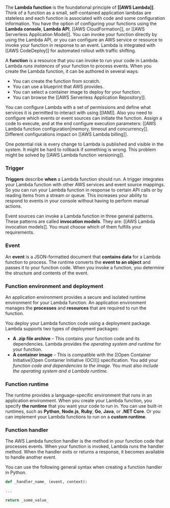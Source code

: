 The **Lambda function** is the foundational principle of **[[AWS Lambda]]**. Think of a function as a small, self-contained application lambdas are stateless and each function is associated with code and some configuration information. You have the option of configuring your functions using the **Lambda console**, **Lambda API**, [[AWS CloudFormation]], or [[AWS Serverless Application Model]]. You can invoke your function directly by using the Lambda API, or you can configure an AWS service or resource to invoke your function in response to an event. Lambda is integrated with [[AWS CodeDeploy]] for automated rollout with traffic shifting.

A **function** is a resource that you can invoke to run your code in Lambda. Lambda *runs instances* of your function to process events. When you create the Lambda function, it can be authored in several ways:

- You can create the function from scratch.
- You can use a blueprint that AWS provides.
- You can select a container image to deploy for your function.
- You can browse the [[AWS Serverless Application Repository]].

You can configure Lambda with a set of permissions and define what services it is permitted to interact with using [[IAM]]. Also you need to configure which events or event sources can initiate the function. Assign a code to execute, and at the end configure execution parameters: [[AWS Lambda function configuration|memory, timeout and concurrency]]. Different configurations impact on [[AWS Lambda billing]].

One potential risk is every change to Lambda is published and visible in the system. It might be hard to rollback if something is wrong. This problem might be solved by [[AWS Lambda function versioning]].
### Trigger

**Triggers** describe **when** a Lambda function should run. A trigger integrates your Lambda function with other AWS services and event source mappings. So you can run your Lambda function in response to certain API calls or by reading items from a stream or queue. This increases your ability to respond to events in your console without having to perform manual actions.

Event sources can invoke a Lambda function in three general patterns. These patterns are called **invocation models**. They are: [[AWS Lambda invocation models]]. You must choose which of them fulfills your requirements.

### Event

An **event** is a JSON-formatted document that **contains data** for a Lambda function to process. The runtime converts the **event to an object** and passes it to your function code. When you invoke a function, you determine the structure and contents of the event.

### Function environment and deployment 

An application environment provides a secure and isolated runtime environment for your Lambda function. An application environment manages the **processes** and **resources** that are required to run the function.

You deploy your Lambda function code using a deployment package. Lambda supports two types of deployment packages:

- **A .zip file archive** – This contains your function code and its dependencies. Lambda provides the *operating system and runtime* for your function.
- **A container image** – This is compatible with the [[Open Container Initiative|Open Container Initiative (OCI)]] specification. You add your *function code and dependencies to the image*. You must also *include the operating system and a Lambda runtime.*

### Function runtime

The runtime provides a language-specific environment that runs in an application environment. When you create your Lambda function, you specify **the runtime** that you want your code to run in. You can use built-in runtimes, such as **Python**, **Node.js**, **Ruby**, **Go**, **Java**, or **.NET Core**. Or you can implement your Lambda functions to run on a **custom runtime**.

### Function handler

The AWS Lambda function handler is the method in your function code that processes events. When your function is invoked, Lambda runs the handler method. When the handler exits or returns a response, it becomes available to handle another event. 

You can use the following general syntax when creating a function handler in Python.

```python
def _handler_name_ (event, context):

...

return _some_value_
```